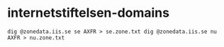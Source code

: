 # internetstiftelsen-domains

`
dig @zonedata.iis.se se AXFR > se.zone.txt
dig @zonedata.iis.se nu AXFR > nu.zone.txt
`